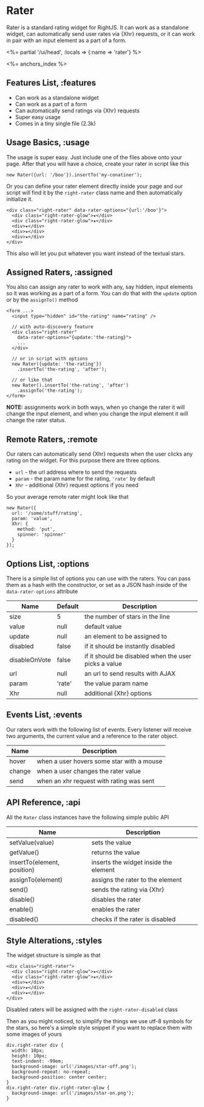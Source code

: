 # Rater

Rater is a standard rating widget for RightJS. It can work as a standalone widget,
can automatically send user rates via {Xhr} requests, or it can work in pair with
an input element as a part of a form.

<%= partial '/ui/head', :locals => {:name => 'rater'} %>

<%= anchors_index %>


## Features List, :features

* Can work as a standalone widget
* Can work as a part of a form
* Can automatically send ratings via {Xhr} requests
* Super easy usage
* Comes in a tiny single file (2.3k)


## Usage Basics, :usage

The usage is super easy. Just include one of the files above onto your page.
After that you will have a choice, create your rater in script like this

    new Rater({url: '/boo'}).insertTo('my-conatiner');

Or you can define your rater element directly inside your page and our script will
find it by the `right-rater` class name and then automatically initialize it.

    <div class="right-rater" data-rater-options="{url:'/boo'}">
      <div class="right-rater-glow">★</div>
      <div class="right-rater-glow">★</div>
      <div>★</div>
      <div>★</div>
      <div>★</div>
    </div>

This also will let you put whatever you want instead of the textual stars.


## Assigned Raters, :assigned

You also can assign any rater to work with any, say hidden, input elements so it was working as a part of a form.
You can do that with the `update` option or by the `assignTo()` method

    <form ...>
      <input type="hidden" id="the-rating" name="rating" />

      // with auto-discovery feature
      <div class="right-rater"
        data-rater-options="{update:'the-rating}">
        ...
      </div>

      // or in script with options
      new Rater({update: 'the-rating'})
        .insertTo('the-rating', 'after');

      // or like that
      new Rater().insertTo('the-rating', 'after')
        .assignTo('the-rating');
    </form>

__NOTE:__ assignments work in both ways, when yo change the rater it will change the input element,
and when you change the input element it will change the rater status.


## Remote Raters, :remote

Our raters can automatically send {Xhr} requests when the user clicks any rating on the widget.
For this purpose there are three options.

* `url` - the url address where to send the requests
* `param` - the param name for the rating, `'rate'` by default
* `Xhr` - additional {Xhr} request options if you need

So your average remote rater might look like that

    new Rater({
      url: '/some/stuff/rating',
      param: 'value',
      Xhr: {
        method: 'put',
        spinner: 'spinner'
      }
    });


## Options List, :options

There is a simple list of options you can use with the raters. You can pass them as a hash with
the constructor, or set as a JSON hash inside of the `data-rater-options` attribute

Name          | Default | Description
--------------|---------|---------------------------------------------------------------
size          | 5       | the number of stars in the line
value         | null    | default value
update        | null    | an element to be assigned to
disabled      | false   | if it should be instantly disabled
disableOnVote | false   | if it should be disabled when the user picks a value
url           | null    | an url to send results with AJAX
param         | 'rate'  | the value param name
Xhr           | null    | additional {Xhr} options


## Events List, :events

Our raters work with the following list of events. Every listener will receive two arguments,
the current value and a reference to the rater object.

Name   | Description
-------|------------------------------------------------------------
hover  | when a user hovers some star with a mouse
change | when a user changes the rater value
send   | when an xhr request with rating was sent


## API Reference, :api

All the `Rater` class instances have the following simple public API

Name              | Description
------------------|--------------------------------------------------
setValue(value)   | sets the value
getValue()        | returns the value
insertTo(element, position) | inserts the widget inside the element
assignTo(element) | assigns the rater to the element
send()            | sends the rating via {Xhr}
disable()         | disables the rater
enable()          | enables the rater
disabled()        | checks if the rater is disabled

## Style Alterations, :styles

The widget structure is simple as that

    <div class="right-rater">
      <div class="right-rater-glow">★</div>
      <div class="right-rater-glow">★</div>
      <div>★</div>
      <div>★</div>
      <div>★</div>
    </div>

Disabled raters will be assigned with the `right-rater-disabled` class

Then as you might noticed, to simplify the things we use utf-8 symbols for the stars, so
here's a simple style snippet if you want to replace them with some images of yours

    div.right-rater div {
      width: 10px;
      height: 10px;
      text-indent: -99em;
      background-image: url('/images/star-off.png');
      background-repeat: no-repeat;
      background-position: center center;
    }
    div.right-rater div.right-rater-glow {
      background-image: url('/images/star-on.png');
    }

